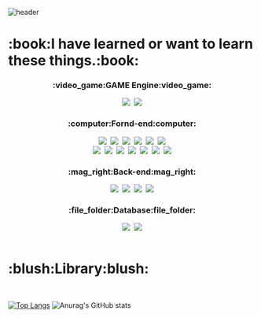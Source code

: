 

![header](https://capsule-render.vercel.app/api?type=Waving&color=5858FA&height=300&section=header&text=YunYoonBin&fontSize=90)
   
   <h1>:book:I have learned or want to learn these things.:book:</h1>
   <div align="center">
   
   <h3>:video_game:GAME Engine:video_game:</h3>
 <img src="https://img.shields.io/badge/Unreal_Engine-313131?style=flat-square&logo=UnrealEngine&logoColor=white"/>&nbsp 
 <img src="https://img.shields.io/badge/Unity-000000?style=flat-square&logo=Unity&logoColor=white"/>
<br>
   <h3>:computer:Fornd-end:computer:</h3>
 <img src="https://img.shields.io/badge/HTML-E34F26?style=flat-square&logo=HTML5&logoColor=white"/>&nbsp
 <img src="https://img.shields.io/badge/CSS-1572B6?style=flat-square&logo=CSS3&logoColor=white"/>&nbsp
 <img src="https://img.shields.io/badge/JavaScript-F7DF1E?style=flat-square&logo=JavaScript&logoColor=white"/>&nbsp
 <img src="https://img.shields.io/badge/TypeScript-3178C6?style=flat-square&logo=TypeScript&logoColor=white"/>&nbsp
 <img src="https://img.shields.io/badge/jQuery-0769AD?style=flat-square&logo=jQuery&logoColor=white"/>&nbsp
   <img src="https://img.shields.io/badge/Sass-CC6699?style=flat-square&logo=Sass&logoColor=white"/>
<br>
 <img src="https://img.shields.io/badge/React-61DAFB?style=flat-square&logo=React&logoColor=white"/>&nbsp
 <img src="https://img.shields.io/badge/Redux-764ABC?style=flat-square&logo=Redux&logoColor=white"/>&nbsp
 <img src="https://img.shields.io/badge/Next.js-000000?style=flat-square&logo=Next.js&logoColor=white"/>&nbsp
 <img src="https://img.shields.io/badge/Vue.js-4FC08D?style=flat-square&logo=Vue.js&logoColor=white"/>&nbsp
 <img src="https://img.shields.io/badge/Nuxt.js-00C58E?style=flat-square&logo=Nuxt.js&logoColor=white"/>&nbsp
 <img src="https://img.shields.io/badge/Bootstrap-7952B3?style=flat-square&logo=Bootstrap&logoColor=white"/>&nbsp
 <img src="https://img.shields.io/badge/npm-CB3837?style=flat-square&logo=npm&logoColor=white"/>
   <br>
   <h3>:mag_right:Back-end:mag_right:</h3> 
 <img src="https://img.shields.io/badge/JAVA-007396?style=flat-square&logo=JAVA&logoColor=white"/>&nbsp
   <img src="https://img.shields.io/badge/Python-3776AB?style=flat-square&logo=Python&logoColor=white"/>&nbsp
   <img src="https://img.shields.io/badge/Node.js-339933?style=flat-square&logo=Node.js&logoColor=white"/>&nbsp
 <img src="https://img.shields.io/badge/php-777BB4?style=flat-square&logo=php&logoColor=white"/>
<br>
   <h3>:file_folder:Database:file_folder:</h3> 
  <img src="https://img.shields.io/badge/MySQL-4479A1?style=flat-square&logo=MySQL&logoColor=white"/>&nbsp
  <img src="https://img.shields.io/badge/Firebase-FFCA28?style=flat-square&logo=Firebase&logoColor=white"/>
</div>  
  <br>
  <h1>:blush:Library:blush:</h1>
<br>

  [![Top Langs](https://github-readme-stats.vercel.app/api/top-langs/?username=YunYoonBin&layout=compact)](https://github.com/YunYoonBIn?tab=repositories)
![Anurag's GitHub stats](https://github-readme-stats.vercel.app/api?username=YunYoonBin&show_icons=true&theme=radical)

